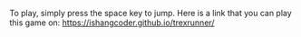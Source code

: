 To play, simply press the space key to jump. Here is a link that you can play this game on: https://ishangcoder.github.io/trexrunner/
